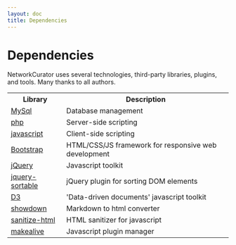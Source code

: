 ```yaml
---
layout: doc
title: Dependencies
---
```


# Dependencies

NetworkCurator uses several technologies, third-party libraries, plugins, and tools. 
Many thanks to all authors. 

<table class="table">
    <tr><th>Library</th><th>Description</th></tr>
    <tr>
        <td><a href="http://dev.mysql.com/">MySql</a></td>
        <td>Database management</td>
    </tr>
    <tr>
        <td><a href="http://php.net/">php</a></td>
        <td>Server-side scripting</td>
    </tr>
    <tr>
        <td><a href="https://developer.mozilla.org/en-US/docs/Web/JavaScript">javascript</a></td>
        <td>Client-side scripting</td></tr>
    <tr>
        <td><a href="http://getbootstrap.com/">Bootstrap</a></td>
        <td>HTML/CSS/JS framework for responsive web development</td>
    </tr>
    <tr>
        <td><a href="https://jquery.org">jQuery</a></td>
        <td>Javascript toolkit</td>
    </tr>
    <tr>
        <td><a href="https://github.com/johnny/jquery-sortable">jquery-sortable</a></td>
        <td>jQuery plugin for sorting DOM elements</td>
    </tr>
    <tr>
        <td><a href="https://d3js.org">D3</a></td>
        <td>'Data-driven documents' javascript toolkit</td></tr>
    <tr>
        <td><a href="https://github.com/showdownjs/showdown">showdown</a></td>
        <td>Markdown to html converter</td>
    </tr>    
    <tr>
        <td><a href="https://github.com/punkave/sanitize-html">sanitize-html</a></td>
        <td>HTML sanitizer for javascript</td>
    </tr>    
    <tr>
        <td><a href="https://github.com/tkonopka/makealive">makealive</a></td>
        <td>Javascript plugin manager</td>
    </tr>    

</table>
